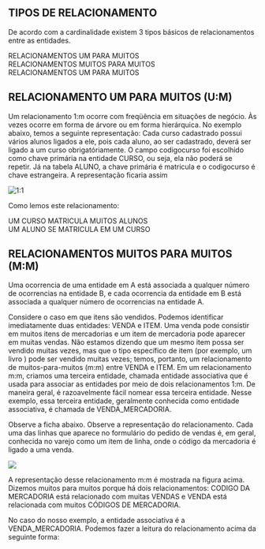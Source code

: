 <h2><strong>TIPOS DE RELACIONAMENTO</strong></h2>

<p>De acordo com a cardinalidade existem 3 tipos básicos de relacionamentos entre as entidades.</p>


RELACIONAMENTOS UM PARA MUITOS<br>
RELACIONAMENTOS MUITOS PARA MUITOS<br>
RELACIONAMENTOS UM PARA MUITOS<br>


<h2>RELACIONAMENTO UM PARA MUITOS (U:M)</h2>

<p>
  Um relacionamento 1:m ocorre com freqüência em situações de negócio. Às vezes ocorre em forma de árvore ou em forma hierárquica. 
  No exemplo abaixo, temos a seguinte representação: Cada curso cadastrado possui vários alunos ligados a ele, pois cada aluno, ao ser cadastrado, 
  deverá ser ligado a um curso obrigatóriamente. O campo codigocurso foi escolhido como chave primária na entidade CURSO, ou seja, ela não poderá se repetir. Já na tabela ALUNO, a chave primária é matricula e o codigocurso é chave estrangeira. A representação ficaria assim
</p>

<img align="center" src="https://sites.google.com/site/uniplibancodedados1/aulas/aula-7---tipos-de-relacionamento/aula_7_relacionamento.bmp?attredirects=0" alt="1:1">

Como lemos este relacionamento:<br>

UM CURSO MATRICULA MUITOS ALUNOS<br>
UM ALUNO SE MATRICULA EM UM CURSO<br>

<h2>RELACIONAMENTOS MUITOS PARA MUITOS (M:M)</h2>

<p>Uma ocorrencia de uma entidade em A está associada a qualquer número de ocorrencias na entidade B, e cada ocorrencia da entidade em B está associada a qualquer número de ocorrencias na entidade A.</p>

<p>
  Considere o caso em que itens são vendidos. Podemos identificar imediatamente duas entidades: VENDA e ITEM. Uma venda pode consistir em muitos itens de mercadorias e um item de mercadoria pode aparecer em muitas vendas. Não estamos dizendo que um mesmo item possa ser vendido muitas vezes, mas que o tipo específico de item (por exemplo, um livro ) pode ser vendido muitas vezes; temos, portanto, um relacionamento de muitos-para-muitos (m:m) entre VENDA e ITEM. Em um relacionamento m:m, criamos uma terceira entidade, chamada entidade associativa que é usada para associar as entidades por meio de dois relacionamentos 1:m. De maneira geral, é razoavelmente fácil nomear essa terceira entidade. Nesse exemplo, essa terceira entidade, geralmente conhecida como entidade associativa, é chamada de VENDA_MERCADORIA.
</p>

<p>Observe a ficha abaixo. Observe a representação do relacionamento. Cada uma das linhas que aparece no formulário do pedido de vendas é, em geral, conhecida no varejo como um item de linha, onde o código da mercadoria é ligado a uma venda.</p>

<img align="center" src="https://sites.google.com/site/uniplibancodedados1/aulas/aula-7---tipos-de-relacionamento/aula_7_relacionamento2.bmp?attredirects=0">

<p>
A representação desse relacionamento m:m é mostrada na figura acima. Dizemos muitos para muitos porque há dois relacionamentos: CODIGO DA MERCADORIA está relacionado com muitas VENDAS e VENDA está relacionada com muitos CÓDIGOS DE MERCADORIA.
</p>

<p>
  No caso do nosso exemplo, a entidade associativa é a VENDA_MERCADORIA. Podemos fazer a leitura do relacionamento acima da seguinte forma:
</p>

